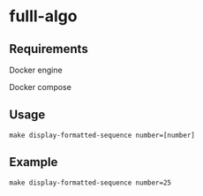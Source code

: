 # fulll-algo

## Requirements

Docker engine

Docker compose

## Usage

`make display-formatted-sequence number=[number]`

## Example

`make display-formatted-sequence number=25`
